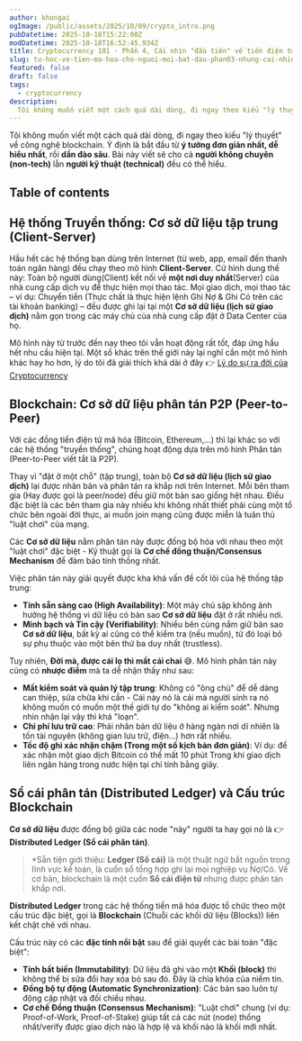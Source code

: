 ```yaml
---
author: khongai
ogImage: /public/assets/2025/10/09/crypto_intro.png
pubDatetime: 2025-10-18T15:22:00Z
modDatetime: 2025-10-18T16:52:45.934Z
title: Cryptocurrency 101 - Phần 4, Cái nhìn "đầu tiên" về tiền điện tử mã hóa
slug: tu-hoc-ve-tien-ma-hoa-cho-nguoi-moi-bat-dau-phan03-nhung-cai-nhin-dau-tien-ve-tien-dien-tu-ma-hoa
featured: false
draft: false
tags:
  - cryptocurrency
description:
  Tôi không muốn viết một cách quá dài dòng, đi ngay theo kiểu "lý thuyết" về công nghệ blockchain. Ý định là bắt đầu từ ý tưởng đơn giản nhất, dễ hiểu nhất, rồi dần đào sâu. Bài này viết sẽ cho cả người không chuyên (non-tech) lẫn người kỹ thuật (technical) đều có thể hiểu.
---
```


Tôi không muốn viết một cách quá dài dòng, đi ngay theo kiểu "lý thuyết" về công nghệ blockchain. Ý định là bắt đầu từ **ý tưởng đơn giản nhất, dễ hiểu nhất**, rồi **dần đào sâu**. Bài này viết sẽ cho cả **người không chuyên (non-tech)** lẫn **người kỹ thuật (technical)** đều có thể hiểu.


## Table of contents

## Hệ thống Truyền thống: Cơ sở dữ liệu tập trung (Client-Server)

Hầu hết các hệ thống bạn dùng trên Internet (từ web, app, email đến thanh toán ngân hàng) đều chạy theo mô hình **Client-Server**. Cứ hình dung thế này: Toàn bộ người dùng(Client) kết nối về **một nơi duy nhất**(Server) của nhà cung cấp dịch vụ để thực hiện mọi thao tác. Mọi giao dịch, mọi thao tác – ví dụ: Chuyển tiền (Thực chất là thực hiện lệnh Ghi Nợ & Ghi Có trên các tài khoản banking) – đều được ghi lại tại một **Cơ sở dữ liệu (lịch sử giao dịch)** nằm gọn trong các máy chủ của nhà cung cấp đặt ở Data Center của họ.

Mô hình này từ trước đến nay theo tôi vẫn hoạt động rất tốt, đáp ứng hầu hết nhu cầu hiện tại. Một số khác trên thế giới này lại nghĩ cần một mô hình khác hay ho hơn, lý do tôi đã giải thích khá dài ở đây 👉 [Lý do sự ra đời của Cryptocurrency](https://khongai.com/posts/tu-hoc-ve-tien-ma-hoa-cho-nguoi-moi-bat-dau-phan02-ly-do-su-da-doi-cryptocurrency/)


## Blockchain: Cơ sở dữ liệu phân tán P2P (Peer-to-Peer)

Với các đồng tiền điện tử mã hóa (Bitcoin, Ethereum,...) thì lại khác so với các hệ thống "truyền thống", chúng hoạt động dựa trên mô hình Phân tán (Peer-to-Peer viết tắt là P2P).

Thay vì "đặt ở một chỗ" (tập trung), toàn bộ **Cơ sở dữ liệu (lịch sử giao dịch)** lại được nhân bản và phân tán ra khắp nơi trên Internet. Mỗi bên tham gia (Hay được gọi là peer/node) đều giữ một bản sao giống hệt nhau. Điều đặc biệt là các bên tham gia này nhiều khi không nhất thiết phải cùng một tổ chức bên ngoài đời thực, ai muốn join mạng cũng được miễn là tuân thủ "luật chơi" của mạng.

Các **Cơ sở dữ liệu** nằm phân tán này được đồng bộ hóa với nhau theo một "luật chơi" đặc biệt - Kỹ thuật gọi là **Cơ chế đồng thuận/Consensus Mechanism** để đảm bảo tính thống nhất.

Việc phân tán này giải quyết được kha khá vấn đề cốt lõi của hệ thống tập trung:

* **Tính sẵn sàng cao (High Availability)**: Một máy chủ sập không ảnh hưởng hệ thống vì dữ liệu có bản sao **Cơ sở dữ liệu** đặt ở rất nhiều nơi.
* **Minh bạch và Tin cậy (Verifiability)**: Nhiều bên cùng nắm giữ bản sao **Cơ sở dữ liệu**, bất kỳ ai cũng có thể kiểm tra (nếu muốn), từ đó loại bỏ sự phụ thuộc vào một bên thứ ba duy nhất (trustless).

Tuy nhiên, **Đời mà, được cái lọ thì mất cái chai** 😅. Mô hình phân tán này cũng có **nhược điểm** mà ta dễ nhận thấy như sau:

* **Mất kiểm soát và quản lý tập trung**: Không có "ông chủ" để dễ dàng can thiệp, sửa chữa khi cần - Cái này nó là cái mà người sinh ra nó không muốn có muốn một thế giới tự do "không ai kiểm soát". Nhưng nhìn nhận lại vậy thì khá "loạn".
* **Chi phí lưu trữ cao**: Phải nhân bản dữ liệu ở hàng ngàn nơi dĩ nhiên là tốn tài nguyên (không gian lưu trữ, điện...) hơn rất nhiều.
* **Tốc độ ghi xác nhận chậm (Trong một số kịch bản đơn giản)**: Ví dụ: để xác nhận một giao dịch Bitcoin có thể mất 10 phút Trong khi giao dịch liên ngân hàng trong nước hiện tại chỉ tính bằng giây.

## Sổ cái phân tán (Distributed Ledger) và Cấu trúc Blockchain

**Cơ sở dữ liệu** được đồng bộ giữa các node "này" người ta hay gọi nó là 👉 **Distributed Ledger (Sổ cái phân tán)**.

> *Sẵn tiện giới thiệu: **Ledger (Sổ cái)** là một thuật ngữ bắt nguồn trong lĩnh vực kế toán, là cuốn sổ tổng hợp ghi lại mọi nghiệp vụ Nợ/Có. Về cơ bản, blockchain là một cuốn **Sổ cái điện tử** nhưng được phân tán khắp nơi.

**Distributed Ledger** trong các hệ thống tiền mã hóa được tổ chức theo một cấu trúc đặc biệt, gọi là **Blockchain** (Chuỗi các khối dữ liệu (Blocks)) liên kết chặt chẽ với nhau.

Cấu trúc này có các **đặc tính nổi bật** sau để giải quyết các bài toán "đặc biệt":

* **Tính bất biến (Immutability)**: Dữ liệu đã ghi vào một **Khối (block)** thì không thể bị sửa đổi hay xóa bỏ sau đó. Đây là chìa khóa của niềm tin.
* **Đồng bộ tự động (Automatic Synchronization)**: Các bản sao luôn tự động cập nhật và đối chiếu nhau.
* **Cơ chế Đồng thuận (Consensus Mechanism)**: "Luật chơi" chung (ví dụ: Proof-of-Work, Proof-of-Stake) giúp tất cả các nút (node) thống nhất/verify được giao dịch nào là hợp lệ và khối nào là khối mới nhất.